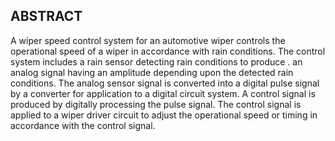 ## ABSTRACT

A wiper speed control system for an automotive wiper controls the operational speed of a wiper in accordance with rain conditions. The control system includes a rain sensor detecting rain conditions to produce . an analog signal having an amplitude depending upon the detected rain conditions. The analog sensor signal is converted into a digital pulse signal by a converter for application to a digital circuit system. A control signal is produced by digitally processing the pulse signal. The control signal is applied to a wiper driver circuit to adjust the operational speed or timing in accordance with the control signal.
